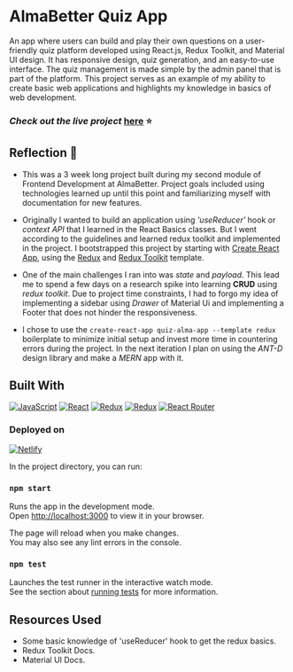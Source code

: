 # AlmaBetter Quiz App

An app where users can build and play their own questions on a user-friendly quiz platform developed using React.js, Redux Toolkit, and Material UI design. It has responsive design, quiz generation, and an easy-to-use interface. The quiz management is made simple by the admin panel that is part of the platform. This project serves as an example of my ability to create basic web applications and highlights my knowledge in basics of web development.

### _Check out the live project_ [here](https://almabetter-quiz-app.netlify.app/) ⭐

## Reflection 💠

- This was a 3 week long project built during my second module of Frontend Development at AlmaBetter. Project goals included using technologies learned up until this point and familiarizing myself with documentation for new features.

- Originally I wanted to build an application using _'useReducer'_ hook or _context API_ that I learned in the React Basics classes. But I went according to the guidelines and learned redux toolkit and implemented in the project. I bootstrapped this project by starting with [Create React App](https://github.com/facebook/create-react-app), using the [Redux](https://redux.js.org/) and [Redux Toolkit](https://redux-toolkit.js.org/) template.

- One of the main challenges I ran into was _state_ and _payload_. This lead me to spend a few days on a research spike into learning **CRUD** using _redux toolkit_. Due to project time constraints, I had to forgo my idea of implementing a sidebar using _Drawer_ of Material Ui and implementing a Footer that does not hinder the responsiveness.

- I chose to use the `create-react-app quiz-alma-app --template redux` boilerplate to minimize initial setup and invest more time in countering errors during the project. In the next iteration I plan on using the _ANT-D_ design library and make a _MERN_ app with it.

## Built With

[![JavaScript][js]][js-url]
[![React][react.js]][react-url]
[![Redux][redux]][redux-url]
[![Redux][material-ui]][material-url]
[![React Router][router]][router-url]

### Deployed on

[![Netlify][netlify]][netlify-url]

In the project directory, you can run:

### `npm start`

Runs the app in the development mode.\
Open [http://localhost:3000](http://localhost:3000) to view it in your browser.

The page will reload when you make changes.\
You may also see any lint errors in the console.

### `npm test`

Launches the test runner in the interactive watch mode.\
See the section about [running tests](https://facebook.github.io/create-react-app/docs/running-tests) for more information.

## Resources Used

- Some basic knowledge of 'useReducer' hook to get the redux basics.
- Redux Toolkit Docs.
- Material UI Docs.

<!-- Links -->

[netlify]: https://img.shields.io/badge/Netlify-00C7B7?style=for-the-badge&logo=netlify&logoColor=white
[netlify-url]: https://www.netlify.com/
[js]: https://img.shields.io/badge/JavaScript-323330?style=for-the-badge&logo=javascript&logoColor=F7DF1E
[js-url]: https://developer.mozilla.org/en-US/docs/Web/JavaScript
[react-url]: https://reactjs.org/
[react.js]: https://img.shields.io/badge/React-20232A?style=for-the-badge&logo=react&logoColor=61DAFB
[material-url]: https://mui.com/material-ui/getting-started/
[material-ui]: https://img.shields.io/badge/Material--UI-0081CB?style=for-the-badge&logo=material-ui&logoColor=white
[redux]: https://img.shields.io/badge/Redux-593D88?style=for-the-badge&logo=redux&logoColor=white
[redux-url]: https://redux.js.org/
[router]: https://img.shields.io/badge/React_Router-CA4245?style=for-the-badge&logo=react-router&logoColor=white
[router-url]: https://v5.reactrouter.com/web/guides/quick-start
